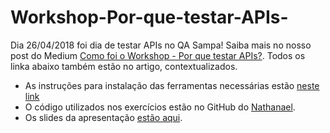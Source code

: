 # Workshop-Por-que-testar-APIs-

Dia 26/04/2018 foi dia de testar APIs no QA Sampa! Saiba mais no nosso post do Medium [Como foi o Workshop - Por que testar APIs?](https://medium.com/qa-sampa-meeting/como-foi-o-workshop-por-que-testar-apis-29ed3c5f5475). Todos os linka abaixo também estão no artigo, contextualizados.

- As instruções para instalação das ferramentas necessárias estão [neste link](https://github.com/nathsilv/contract_testing)
- O código utilizados nos exercícios estão no GitHub do [Nathanael](https://gist.github.com/nathsilv/2d22be4d3ecf2b948f700b7757401ec4).
- Os slides da apresentação [estão aqui](https://docs.google.com/presentation/d/1PWU__xux7uwtMadOyT8ZQXkMwf4sJF6ykBEto7URrmM/edit?usp=sharing).

